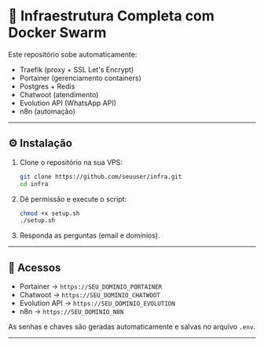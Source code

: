 # 🚀 Infraestrutura Completa com Docker Swarm

Este repositório sobe automaticamente:

- Traefik (proxy + SSL Let's Encrypt)
- Portainer (gerenciamento containers)
- Postgres + Redis
- Chatwoot (atendimento)
- Evolution API (WhatsApp API)
- n8n (automação)

---

## ⚙️ Instalação

1. Clone o repositório na sua VPS:
   ```bash
   git clone https://github.com/seuuser/infra.git
   cd infra
   ```

2. Dê permissão e execute o script:
   ```bash
   chmod +x setup.sh
   ./setup.sh
   ```

3. Responda as perguntas (email e domínios).

---

## 🔑 Acessos

- Portainer → `https://SEU_DOMINIO_PORTAINER`
- Chatwoot → `https://SEU_DOMINIO_CHATWOOT`
- Evolution API → `https://SEU_DOMINIO_EVOLUTION`
- n8n → `https://SEU_DOMINIO_N8N`

As senhas e chaves são geradas automaticamente e salvas no arquivo `.env`.

---
